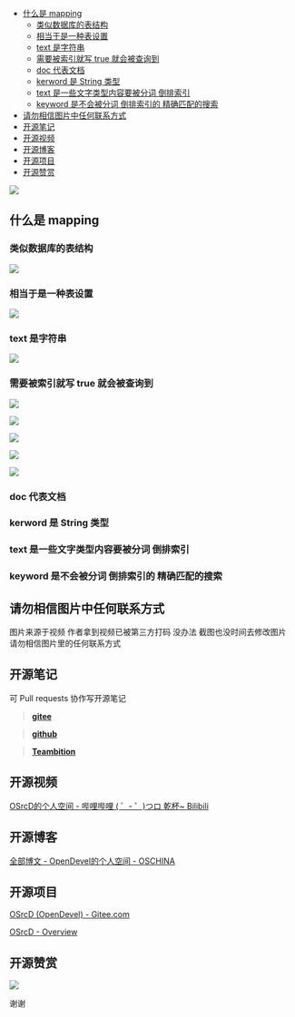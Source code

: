 

  * [什么是 mapping](#什么是-mapping)
    * [类似数据库的表结构](#类似数据库的表结构)
    * [相当于是一种表设置](#相当于是一种表设置)
    * [text 是字符串](#text-是字符串)
    * [需要被索引就写 true 就会被查询到](#需要被索引就写-true-就会被查询到)
    * [doc 代表文档](#doc-代表文档)
    * [kerword 是 String 类型](#kerword-是-string-类型)
    * [text 是一些文字类型内容要被分词 倒排索引](#text-是一些文字类型内容要被分词-倒排索引)
    * [keyword 是不会被分词 倒排索引的 精确匹配的搜索](#keyword-是不会被分词-倒排索引的-精确匹配的搜索)
  * [请勿相信图片中任何联系方式](#请勿相信图片中任何联系方式)
  * [开源笔记](#开源笔记)
  * [开源视频](#开源视频)
  * [开源博客](#开源博客)
  * [开源项目](#开源项目)
  * [开源赞赏](#开源赞赏)


![](https://tcs.teambition.net/storage/3121418ca014cc26fda3015a904f7746ce16?Signature=eyJhbGciOiJIUzI1NiIsInR5cCI6IkpXVCJ9.eyJBcHBJRCI6IjU5Mzc3MGZmODM5NjMyMDAyZTAzNThmMSIsIl9hcHBJZCI6IjU5Mzc3MGZmODM5NjMyMDAyZTAzNThmMSIsIl9vcmdhbml6YXRpb25JZCI6IjVmNTQ2ZDkyODI1NWU3ZjU1MzkxZmUwOSIsImV4cCI6MTYxMDI3ODAwMCwiaWF0IjoxNjA5NjczMjAwLCJyZXNvdXJjZSI6Ii9zdG9yYWdlLzMxMjE0MThjYTAxNGNjMjZmZGEzMDE1YTkwNGY3NzQ2Y2UxNiJ9.hJc4pxEq7a8MI0Zg-Y4cPAMUtoFsuNMCEG1HSo_tMVQ&download=image.png "")

## 什么是 mapping

### 类似数据库的表结构

![](https://tcs.teambition.net/storage/3121db708ec7564f261237021b6405d81cb3?Signature=eyJhbGciOiJIUzI1NiIsInR5cCI6IkpXVCJ9.eyJBcHBJRCI6IjU5Mzc3MGZmODM5NjMyMDAyZTAzNThmMSIsIl9hcHBJZCI6IjU5Mzc3MGZmODM5NjMyMDAyZTAzNThmMSIsIl9vcmdhbml6YXRpb25JZCI6IjVmNTQ2ZDkyODI1NWU3ZjU1MzkxZmUwOSIsImV4cCI6MTYxMDI3ODE1NiwiaWF0IjoxNjA5NjczMzU2LCJyZXNvdXJjZSI6Ii9zdG9yYWdlLzMxMjFkYjcwOGVjNzU2NGYyNjEyMzcwMjFiNjQwNWQ4MWNiMyJ9.JO39TIjFF2Y3zbAOVV-Bb7mgt2liUVEi20KhJft3KmE&download=image.png "")

### 相当于是一种表设置

![](https://tcs.teambition.net/storage/3121d13e26d6439217738448e9dfd2bbb8d3?Signature=eyJhbGciOiJIUzI1NiIsInR5cCI6IkpXVCJ9.eyJBcHBJRCI6IjU5Mzc3MGZmODM5NjMyMDAyZTAzNThmMSIsIl9hcHBJZCI6IjU5Mzc3MGZmODM5NjMyMDAyZTAzNThmMSIsIl9vcmdhbml6YXRpb25JZCI6IjVmNTQ2ZDkyODI1NWU3ZjU1MzkxZmUwOSIsImV4cCI6MTYxMDI3ODIzOCwiaWF0IjoxNjA5NjczNDM4LCJyZXNvdXJjZSI6Ii9zdG9yYWdlLzMxMjFkMTNlMjZkNjQzOTIxNzczODQ0OGU5ZGZkMmJiYjhkMyJ9.2OoQ5Sf6Uga_kgpoYP9u0GPT7xVLDz3LjGTg3G4PIq8&download=image.png "")

### text 是字符串

![](https://tcs.teambition.net/storage/312132d57780213c84813084e4aaaa6fc267?Signature=eyJhbGciOiJIUzI1NiIsInR5cCI6IkpXVCJ9.eyJBcHBJRCI6IjU5Mzc3MGZmODM5NjMyMDAyZTAzNThmMSIsIl9hcHBJZCI6IjU5Mzc3MGZmODM5NjMyMDAyZTAzNThmMSIsIl9vcmdhbml6YXRpb25JZCI6IjVmNTQ2ZDkyODI1NWU3ZjU1MzkxZmUwOSIsImV4cCI6MTYxMDI3ODI5MCwiaWF0IjoxNjA5NjczNDkwLCJyZXNvdXJjZSI6Ii9zdG9yYWdlLzMxMjEzMmQ1Nzc4MDIxM2M4NDgxMzA4NGU0YWFhYTZmYzI2NyJ9.Qvyd0DawFLKUPlNwZLJK2ongKXB8z5nikaL-fg4mZXg&download=image.png "")

### 需要被索引就写 true 就会被查询到

![](https://tcs.teambition.net/storage/31214825a709a9726bae74073327877aee26?Signature=eyJhbGciOiJIUzI1NiIsInR5cCI6IkpXVCJ9.eyJBcHBJRCI6IjU5Mzc3MGZmODM5NjMyMDAyZTAzNThmMSIsIl9hcHBJZCI6IjU5Mzc3MGZmODM5NjMyMDAyZTAzNThmMSIsIl9vcmdhbml6YXRpb25JZCI6IjVmNTQ2ZDkyODI1NWU3ZjU1MzkxZmUwOSIsImV4cCI6MTYxMDI3ODQwOCwiaWF0IjoxNjA5NjczNjA4LCJyZXNvdXJjZSI6Ii9zdG9yYWdlLzMxMjE0ODI1YTcwOWE5NzI2YmFlNzQwNzMzMjc4NzdhZWUyNiJ9.GjJZYgccOzMsKo9G-3Ew7SXcqU1Xv86U-uyBubVjnuc&download=image.png "")

![](https://tcs.teambition.net/storage/3121004c7f1bc084a832eaa091e5793a33c7?Signature=eyJhbGciOiJIUzI1NiIsInR5cCI6IkpXVCJ9.eyJBcHBJRCI6IjU5Mzc3MGZmODM5NjMyMDAyZTAzNThmMSIsIl9hcHBJZCI6IjU5Mzc3MGZmODM5NjMyMDAyZTAzNThmMSIsIl9vcmdhbml6YXRpb25JZCI6IjVmNTQ2ZDkyODI1NWU3ZjU1MzkxZmUwOSIsImV4cCI6MTYxMDI3ODQxOCwiaWF0IjoxNjA5NjczNjE4LCJyZXNvdXJjZSI6Ii9zdG9yYWdlLzMxMjEwMDRjN2YxYmMwODRhODMyZWFhMDkxZTU3OTNhMzNjNyJ9.bsNq7GAXSX0J7nGpGGJS5gMJiFyTaXHaXZfrjL2Xvvw&download=image.png "")

![](https://tcs.teambition.net/storage/31216398b7c9deac02910f98de4f9573809d?Signature=eyJhbGciOiJIUzI1NiIsInR5cCI6IkpXVCJ9.eyJBcHBJRCI6IjU5Mzc3MGZmODM5NjMyMDAyZTAzNThmMSIsIl9hcHBJZCI6IjU5Mzc3MGZmODM5NjMyMDAyZTAzNThmMSIsIl9vcmdhbml6YXRpb25JZCI6IjVmNTQ2ZDkyODI1NWU3ZjU1MzkxZmUwOSIsImV4cCI6MTYxMDI3ODQzMSwiaWF0IjoxNjA5NjczNjMxLCJyZXNvdXJjZSI6Ii9zdG9yYWdlLzMxMjE2Mzk4YjdjOWRlYWMwMjkxMGY5OGRlNGY5NTczODA5ZCJ9.BrYUxEBZlq27RVzHqx0hhqiPCPp4ThhzRecbqoTMFCo&download=image.png "")

![](https://tcs.teambition.net/storage/31217293cb84b911b13837d23bd4b28c65d1?Signature=eyJhbGciOiJIUzI1NiIsInR5cCI6IkpXVCJ9.eyJBcHBJRCI6IjU5Mzc3MGZmODM5NjMyMDAyZTAzNThmMSIsIl9hcHBJZCI6IjU5Mzc3MGZmODM5NjMyMDAyZTAzNThmMSIsIl9vcmdhbml6YXRpb25JZCI6IjVmNTQ2ZDkyODI1NWU3ZjU1MzkxZmUwOSIsImV4cCI6MTYxMDI3ODQzOSwiaWF0IjoxNjA5NjczNjM5LCJyZXNvdXJjZSI6Ii9zdG9yYWdlLzMxMjE3MjkzY2I4NGI5MTFiMTM4MzdkMjNiZDRiMjhjNjVkMSJ9.I6wAX1zVZ_nx6HonuJJFnVUAvG_sk2JuYDNkcXnyLTY&download=image.png "")

![](https://tcs.teambition.net/storage/3121821908eb2a0b135d995c7c194134491c?Signature=eyJhbGciOiJIUzI1NiIsInR5cCI6IkpXVCJ9.eyJBcHBJRCI6IjU5Mzc3MGZmODM5NjMyMDAyZTAzNThmMSIsIl9hcHBJZCI6IjU5Mzc3MGZmODM5NjMyMDAyZTAzNThmMSIsIl9vcmdhbml6YXRpb25JZCI6IjVmNTQ2ZDkyODI1NWU3ZjU1MzkxZmUwOSIsImV4cCI6MTYxMDI3ODQ0NiwiaWF0IjoxNjA5NjczNjQ2LCJyZXNvdXJjZSI6Ii9zdG9yYWdlLzMxMjE4MjE5MDhlYjJhMGIxMzVkOTk1YzdjMTk0MTM0NDkxYyJ9.BTAGlCIuM4EPk_2Th-NVWue_EHll9K6vQr8-MD5l4cM&download=image.png "")

### doc 代表文档

### kerword 是 String 类型



### text 是一些文字类型内容要被分词 倒排索引

### keyword 是不会被分词 倒排索引的 精确匹配的搜索

































## 请勿相信图片中任何联系方式

图片来源于视频 作者拿到视频已被第三方打码 没办法 截图也没时间去修改图片 请勿相信图片里的任何联系方式 

## 开源笔记

可 Pull requests 协作写开源笔记

> [__gitee__](https://gitee.com/opendevel/java-for-linux)

> [__github__](https://github.com/OSrcD/java-for-linux)

> [__Teambition__](https://tburl.in/lPhmsyaa)

## 开源视频

[OSrcD的个人空间 - 哔哩哔哩 ( ゜- ゜)つロ 乾杯~ Bilibili](https://space.bilibili.com/77266754)

## 开源博客

[全部博文 - OpenDevel的个人空间 - OSCHINA](https://my.oschina.net/u/4675154?tab=newest&catalogId=0)

## 开源项目

[OSrcD (OpenDevel) - Gitee.com](https://gitee.com/OpenDevel)

[OSrcD - Overview](https://github.com/OSrcD)

## 开源赞赏

![](https://tcs.teambition.net/storage/3121aed56e96d914e1046f3b498b493ce232?Signature=eyJhbGciOiJIUzI1NiIsInR5cCI6IkpXVCJ9.eyJBcHBJRCI6IjU5Mzc3MGZmODM5NjMyMDAyZTAzNThmMSIsIl9hcHBJZCI6IjU5Mzc3MGZmODM5NjMyMDAyZTAzNThmMSIsIl9vcmdhbml6YXRpb25JZCI6IjVmNTQ2ZDkyODI1NWU3ZjU1MzkxZmUwOSIsImV4cCI6MTYxMDI4NjMwNywiaWF0IjoxNjA5NjgxNTA3LCJyZXNvdXJjZSI6Ii9zdG9yYWdlLzMxMjFhZWQ1NmU5NmQ5MTRlMTA0NmYzYjQ5OGI0OTNjZTIzMiJ9.k6Y7AOfFSZpao78N2B2BKrEOOfCZAJu2Gwe5-6pa3KY&download=image.png "")

谢谢
